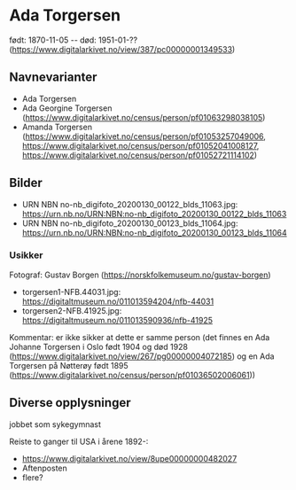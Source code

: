 # Ada Torgersen

født: 1870-11-05 -- død: 1951-01-?? (https://www.digitalarkivet.no/view/387/pc00000001349533) 

## Navnevarianter
- Ada Torgersen
- Ada Georgine Torgersen (https://www.digitalarkivet.no/census/person/pf01063298038105)
- Amanda Torgersen (https://www.digitalarkivet.no/census/person/pf01053257049006, https://www.digitalarkivet.no/census/person/pf01052041008127, https://www.digitalarkivet.no/census/person/pf01052721114102)

## Bilder
- URN NBN no-nb_digifoto_20200130_00122_blds_11063.jpg: https://urn.nb.no/URN:NBN:no-nb_digifoto_20200130_00122_blds_11063
- URN NBN no-nb_digifoto_20200130_00123_blds_11064.jpg: https://urn.nb.no/URN:NBN:no-nb_digifoto_20200130_00123_blds_11064

### Usikker
Fotograf: Gustav Borgen (https://norskfolkemuseum.no/gustav-borgen)
- torgersen1-NFB.44031.jpg: https://digitaltmuseum.no/011013594204/nfb-44031
- torgersen2-NFB.41925.jpg: https://digitaltmuseum.no/011013590936/nfb-41925

Kommentar: er ikke sikker at dette er samme person (det finnes en Ada Johanne Torgersen i Oslo født 1904 og død 1928 (https://www.digitalarkivet.no/view/267/pg00000004072185) og en Ada Torgersen på Nøtterøy født 1895 (https://www.digitalarkivet.no/census/person/pf01036502006061))

## Diverse opplysninger
jobbet som sykegymnast

Reiste to ganger til USA i årene 1892-:
- https://www.digitalarkivet.no/view/8upe00000000482027
- Aftenposten
- flere?
